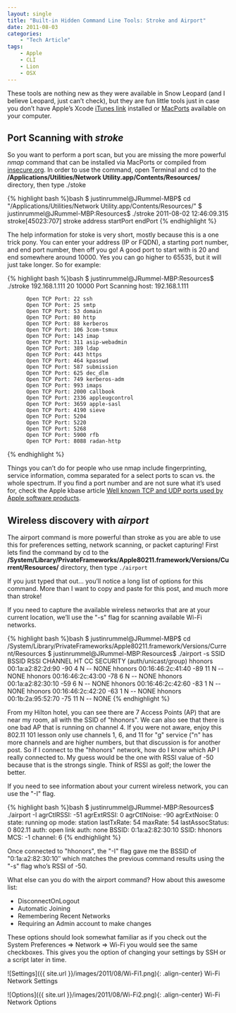 ```yaml
---
layout: single
title: "Built-in Hidden Command Line Tools: Stroke and Airport"
date: 2011-08-03
categories:
    - "Tech Article"
tags:
    - Apple
    - CLI
    - Lion
    - OSX
---
```


These tools are nothing new as they were available in Snow Leopard (and I believe Leopard, just can’t check), but they are fun little tools just in case you don’t have Apple’s Xcode [iTunes link][xCode] installed or [MacPorts][macPorts] available on your computer.

Port Scanning with *stroke*
---

So you want to perform a port scan, but you are missing the more powerful *nmap* command that can be installed via MacPorts or compiled from [insecure.org][insecure]. In order to use the command, open Terminal and cd to the **/Applications/Utilities/Network Utility.app/Contents/Resources/** directory, then type ./stoke

{% highlight bash %}bash
$ justinrummel@JRummel-MBP$ cd "/Applications/Utilities/Network Utility.app/Contents/Resources/"
$ justinrummel@JRummel-MBP:Resources$ ./stroke
2011-08-02 12:46:09.315 stroke[45023:707] stroke address startPort endPort
{% endhighlight %}

The help information for stoke is very short, mostly because this is a one trick pony. You can enter your address (IP or FQDN), a starting port number, and end port number, then off you go! A good port to start with is 20 and end somewhere around 10000. Yes you can go higher to 65535, but it will just take longer. So for example:

{% highlight bash %}bash
$ justinrummel@JRummel-MBP:Resources$ ./stroke 192.168.1.111 20 10000
Port Scanning host: 192.168.1.111

          Open TCP Port: 22 ssh
          Open TCP Port: 25 smtp
          Open TCP Port: 53 domain
          Open TCP Port: 80 http
          Open TCP Port: 88 kerberos
          Open TCP Port: 106 3com-tsmux
          Open TCP Port: 143 imap
          Open TCP Port: 311 asip-webadmin
          Open TCP Port: 389 ldap
          Open TCP Port: 443 https
          Open TCP Port: 464 kpasswd
          Open TCP Port: 587 submission
          Open TCP Port: 625 dec_dlm
          Open TCP Port: 749 kerberos-adm
          Open TCP Port: 993 imaps
          Open TCP Port: 2000 callbook
          Open TCP Port: 2336 appleugcontrol
          Open TCP Port: 3659 apple-sasl
          Open TCP Port: 4190 sieve
          Open TCP Port: 5204
          Open TCP Port: 5220
          Open TCP Port: 5268
          Open TCP Port: 5900 rfb
          Open TCP Port: 8088 radan-http
{% endhighlight %}

Things you can’t do for people who use nmap include fingerprinting, service information, comma separated for a select ports to scan vs. the whole spectrum. If you find a port number and are not sure what it’s used for, check the Apple kbase article [Well known TCP and UDP ports used by Apple software products][tcpUDP].

[tcpUDP]: http://support.apple.com/kb/ts1629

Wireless discovery with *airport*
---

The airport command is more powerful than stroke as you are able to use this for preferences setting, network scanning, or packet capturing! First lets find the command by cd to the **/System/Library/PrivateFrameworks/Apple80211.framework/Versions/Current/Resources/** directory, then type ``` ./airport ```

If you just typed that out... you’ll notice a long list of options for this command. More than I want to copy and paste for this post, and much more than stroke!

If you need to capture the available wireless networks that are at your current location, we’ll use the "-s" flag for scanning available Wi-Fi networks.

{% highlight bash %}bash
$ justinrummel@JRummel-MBP$ cd /System/Library/PrivateFrameworks/Apple80211.framework/Versions/Current/Resources
$ justinrummel@JRummel-MBP:Resources$ ./airport -s
		SSID    BSSID             RSSI  CHANNEL HT CC SECURITY (auth/unicast/group)
		hhonors 00:1a:a2:82:2d:90 -90 	4 		N  -- NONE
		hhonors 00:16:46:2c:41:40 -89 	11 		N  -- NONE
		hhonors 00:16:46:2c:43:00 -78 	6 		N  -- NONE
		hhonors 00:1a:a2:82:30:10 -59 	6 		N  -- NONE
		hhonors 00:16:46:2c:42:60 -83 	1 		N  -- NONE
		hhonors 00:16:46:2c:42:20 -63 	1 		N  -- NONE
		hhonors 00:1b:2a:95:52:70 -75 	11 		N  -- NONE
{% endhighlight %}

From my Hilton hotel, you can see there are 7 Access Points (AP) that are near my room, all with the SSID of "hhonors". We can also see that there is one bad AP that is running on channel 4. If you were not aware, enjoy this 802.11 101 lesson only use channels 1, 6, and 11 for "g" service ("n" has more channels and are higher numbers, but that discussion is for another post. So if I connect to the "hhonors" network, how do I know which AP I really connected to. My guess would be the one with RSSI value of -50 because that is the strongs single. Think of RSSI as golf; the lower the better.

If you need to see information about your current wireless network, you can use the "-I" flag.

{% highlight bash %}bash
$ justinrummel@JRummel-MBP:Resources$ ./airport -I
          agrCtlRSSI: -51
          agrExtRSSI: 0
         agrCtlNoise: -90
         agrExtNoise: 0
               state: running
             op mode: station
          lastTxRate: 54
             maxRate: 54
     lastAssocStatus: 0
         802.11 auth: open
           link auth: none
               BSSID: 0:1a:a2:82:30:10
                SSID: hhonors
                 MCS: -1
             channel: 6
{% endhighlight %}

Once connected to "hhonors", the "-I" flag gave me the BSSID of "0:1a:a2:82:30:10″ which matches the previous command results using the "-s" flag who’s RSSI of -50.

What else can you do with the airport command? How about this awesome list:

- DisconnectOnLogout
- Automatic Joining
- Remembering Recent Networks
- Requiring an Admin account to make changes

These options should look somewhat familiar as if you check out the System Preferences => Network => Wi-Fi you would see the same checkboxes. This gives you the option of changing your settings by SSH or a script later in time.

![Settings]({{ site.url }}/images/2011/08/Wi-Fi1.png){: .align-center}
Wi-Fi Network Settings

![Options]({{ site.url }}/images/2011/08/Wi-Fi2.png){: .align-center}
Wi-Fi Network Options

[xCode]: http://itunes.apple.com/us/app/xcode/id448457090?mt=12
[macPorts]: http://www.macports.org/install.php
[insecure]: http://nmap.org/download.html#source
